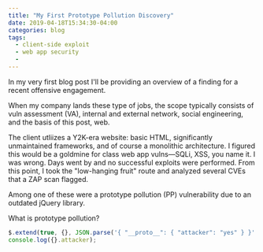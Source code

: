 ```yaml
---
title: "My First Prototype Pollution Discovery"
date: 2019-04-18T15:34:30-04:00
categories: blog
tags:
  - client-side exploit
  - web app security
  - 
---
```


In my very first blog post I'll be providing an overview of a finding for a recent offensive engagement. 

When my company lands these type of jobs, the scope typically consists of vuln assessment (VA), internal and external network, social engineering, and the basis of this post, web. 

The client utliizes a Y2K-era website: basic HTML, significantly unmaintained frameworks, and of course a monolithic architecture. I figured this would be a goldmine for class web app vulns—SQLi, XSS, you name it. I was wrong. Days went by and no successful exploits were performed. From this point, I took the "low-hanging fruit" route and analyzed several CVEs that a ZAP scan flagged.

Among one of these were a prototype pollution (PP) vulnerability due to an outdated jQuery library. 

What is prototype pollution?


```javascript
$.extend(true, {}, JSON.parse('{ "__proto__": { "attacker": "yes" } }' )); 
console.log({}.attacker);
```
